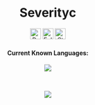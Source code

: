 <h1 align="center">Severityc</h1>
<a href="https://github.com/severityc"></a>

<p align="center">
  <img height="25" src="https://api.visitorbadge.io/api/VisitorHit?user=severityc&countColorcountColor&countColor=%5C64F4" alt="Profile Views"/>
  <img height="25" src="https://img.shields.io/github/followers/severityc?color=5c64f4&style=for-the-badge&logo=github&label=Follow" alt="Followers"/>
  <img height="25" src="https://img.shields.io/github/stars/severityc?color=5c64f4&style=for-the-badge&logo=github&label=Stars" alt="Stars"/>
</p>
<h4 align="center">Current Known Languages:</h5>
<p align="center">
           <img src="https://skillicons.dev/icons?i=py"/>
</p>

<br>

<p align="center">
  <img src="https://github-readme-stats.vercel.app/api/?username=severityc&title_color=5c64f4&text_color=5c64f4&show_icons=true&bg_color=00000000&hide_border=true&icon_color=5c64f4&hide_title=true&count_private=true" />
</p>


